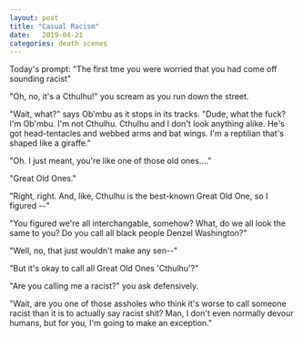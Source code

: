 ```yaml
---
layout: post
title: "Casual Racism"
date:   2019-04-21
categories: death scenes
---
```

Today's prompt: "The first tme you were worried that you had come off sounding racist"

"Oh, no, it's a Cthulhu!" you scream as you run down the street.

"Wait, what?" says Ob'mbu as it stops in its tracks. "Dude, what the fuck? I'm Ob'mbu. I'm not Cthulhu. Cthulhu and I don't look anything alike. He's got head-tentacles and webbed arms and bat wings. I'm a reptilian that's shaped like a giraffe."

"Oh. I just meant, you're like one of those old ones...."

"Great Old Ones."

"Right, right. And, like, Cthulhu is the best-known Great Old One, so I figured --"

"You figured we're all interchangable, somehow? What, do we all look the same to you? Do you call all black people Denzel Washington?"

"Well, no, that just wouldn't make any sen--"

"But it's okay to call all Great Old Ones 'Cthulhu'?"

"Are you calling me a racist?" you ask defensively.

"Wait, are you one of those assholes who think it's worse to call someone racist than it is to actually say racist shit? Man, I don't even normally devour humans, but for you, I'm going to make an exception."
